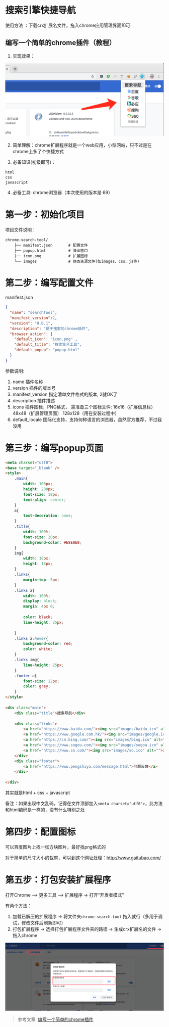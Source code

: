 # 搜索引擎快捷导航

使用方法 ：下载crx扩展名文件，拖入chrome应用管理界面即可

## 编写一个简单的chrome插件（教程）

1. 实现效果：

![](images/search-tool-show.png)

2. 简单理解：chrome扩展程序就是一个web应用，小型网站，只不过是在chrome上多了个快捷方式

3. 必备知识(初级即可)：
```
html
css
javascript
```

4. 必备工具: chrome浏览器（本次使用的版本是 69）

# 第一步：初始化项目

项目文件说明：

```
chrome-search-tool/
    ├── manifest.json       # 配置文件
    ├── popup.html          # 弹出窗口
    ├── icon.png            # 扩展图标
    └── images              # 静态资源文件(如images、css、js等)
```

# 第二步：编写配置文件

manifest.json

```json
{  
  "name": "searchTool",  
  "manifest_version":2,
  "version": "0.0.1",  
  "description": "便于搜索的chrome插件",
  "browser_action": {  
    "default_icon": "icon.png" ,
    "default_title": "搜索集合工具",
    "default_popup": "popup.html"
  }  
}
```

参数说明:

1. name 插件名称  
2. version 插件的版本号  
3. manifest_version 指定清单文件格式的版本, 2就OK了  
4. description 插件描述  
5. icons 插件图标，PNG格式， 需准备三个图标文件:
    16x16（扩展信息栏） 
    48x48（扩展管理页面） 
    128x128（用在安装过程中） 
6. default_locale 国际化支持，支持何种语言的浏览器，虽然官方推荐，不过我没用

# 第三步：编写popup页面

```html
<meta charset="utf8">
<base target="_blank" />
<style>
    .main{
        width: 100px;
        height: 200px;
        font-size: 18px;
        text-align: center;
    }
    a{
        text-decoration: none;
    }
    .title{
        width: 100%;
        font-size: 20px;
        background-color: #E8E8E8;
    }
    img{
        width: 18px;
        height: 18px;
    }
    .links{
        margin-top: 5px; 
    }
    .links a{
        width: 100%;
        display: block;
        margin: 4px 0;
        
        color: black;
        line-height: 25px;

    }
    .links a:hover{
        background-color: red;
        color: white;
    }
    .links img{
        line-height: 25px;
    }
    .footer a{
        font-size: 12px;
        color: grey;
    }
</style>  

<div class="main">
    <div class="title">搜索导航</div>

    <div class="links">
        <a href="https://www.baidu.com/"><img src="images/baidu.ico" alt="">百度</a>
        <a href="https://www.google.com.hk/"><img src="images/google.ico" alt="">谷歌</a>
        <a href="https://cn.bing.com/"><img src="images/bing.ico" alt="">必应</a>
        <a href="https://www.sogou.com/"><img src="images/sogou.ico" alt="">搜狗</a>
        <a href="https://www.so.com/"><img src="images/so.ico" alt="">360</a>
    </div> 
    <div class="footer">
        <a href="https://www.pengshiyu.com/message.html">问题反馈</a>
    </div>

</div>
```

其实就是html + css + javascript

备注：如果出现中文乱码，记得在文件顶部加入`<meta charset="utf8">`，此方法和html编码是一样的，没有什么特别之处


# 第四步：配置图标

可以百度图片上找一张方块图片，最好找png格式的  

对于简单的尺寸大小的裁剪，可以到这个网址处理：http://www.gaitubao.com/


# 第五步：打包安装扩展程序
打开Chrome –> 更多工具 –> 扩展程序 -> 打开“开发者模式” 

有两个方法：
1. 加载已解压的扩展程序 -> 将文件夹`chrome-search-tool` 拖入就行（多用于调试，修改文件后刷新即可）
2. 打包扩展程序 -> 选择打包扩展程序文件夹的路径 -> 生成crx扩展名的文件 -> 拖入chrome

![](images/extensions.png)


>参考文章:
>[编写一个简单的chrome插件](https://blog.csdn.net/lilian1131/article/details/79171125)

